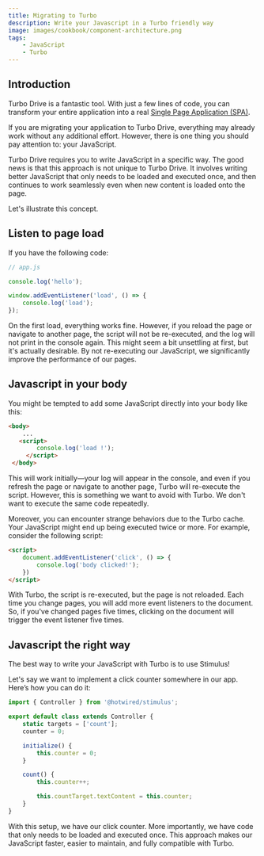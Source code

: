 ```yaml
---
title: Migrating to Turbo
description: Write your Javascript in a Turbo friendly way
image: images/cookbook/component-architecture.png
tags: 
    - JavaScript
    - Turbo
---
```


## Introduction

Turbo Drive is a fantastic tool. With just a few lines of code, you can transform your entire application into a real [Single Page Application (SPA)](https://developer.mozilla.org/docs/Glossary/SPA).

If you are migrating your application to Turbo Drive, everything may already work without any additional effort. However, there is one thing you should pay attention to: your JavaScript.

Turbo Drive requires you to write JavaScript in a specific way. The good news is that this approach is not unique to Turbo Drive. It involves writing better JavaScript that only needs to be loaded and executed once, and then continues to work seamlessly even when new content is loaded onto the page.

Let's illustrate this concept.

## Listen to page load

If you have the following code:

```javascript
// app.js

console.log('hello');

window.addEventListener('load', () => {
    console.log('load');
});
```

On the first load, everything works fine. 
However, if you reload the page or navigate to another page, the script will not be re-executed, and the log will not print in the console again. This might seem a bit unsettling at first, but it's actually desirable. 
By not re-executing our JavaScript, we significantly improve the performance of our pages.

## Javascript in your body

You might be tempted to add some JavaScript directly into your body like this:

```html
<body>
    ...
   <script>
        console.log('load !');
     </script>
 </body>
```

This will work initially—your log will appear in the console, and even if you refresh the page or navigate to another page, Turbo will re-execute the script. However, this is something we want to avoid with Turbo. We don't want to execute the same code repeatedly.

Moreover, you can encounter strange behaviors due to the Turbo cache. Your JavaScript might end up being executed twice or more. For example, consider the following script:

```html
<script>
    document.addEventListener('click', () => {
        console.log('body clicked!');
    })
</script>
```

With Turbo, the script is re-executed, but the page is not reloaded. Each time you change pages, you will add more event listeners to the document. So, if you've changed pages five times, clicking on the document will trigger the event listener five times.

## Javascript the right way

The best way to write your JavaScript with Turbo is to use Stimulus!

Let's say we want to implement a click counter somewhere in our app. Here’s how you can do it:

```javascript
import { Controller } from '@hotwired/stimulus';

export default class extends Controller {
    static targets = ['count'];
    counter = 0;

    initialize() {
        this.counter = 0;
    }

    count() {
        this.counter++;

        this.countTarget.textContent = this.counter;
    }
}
```

With this setup, we have our click counter. More importantly, we have code that only needs to be loaded and executed once. This approach makes our JavaScript faster, easier to maintain, and fully compatible with Turbo.